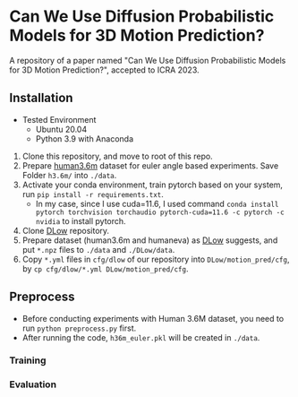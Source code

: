 # Can We Use Diffusion Probabilistic Models for 3D Motion Prediction?
A repository of a paper named "Can We Use Diffusion Probabilistic Models for 3D Motion Prediction?", accepted to ICRA 2023.

## Installation
- Tested Environment
    * Ubuntu 20.04
    * Python 3.9 with Anaconda
1. Clone this repository, and move to root of this repo.
2. Prepare [human3.6m](https://www.cs.stanford.edu/people/ashesh/h3.6m.zip) dataset for euler angle based experiments. Save Folder `h3.6m/` into `./data`.
3. Activate your conda environment, train pytorch based on your system, run `pip install -r requirements.txt`.
    * In my case, since I use cuda=11.6, I used command `conda install pytorch torchvision torchaudio pytorch-cuda=11.6 -c pytorch -c nvidia` to install pytorch.
4. Clone [DLow]('https://github.com/Khrylx/DLow') repository.
5. Prepare dataset (human3.6m and humaneva) as [DLow]('https://github.com/Khrylx/DLow') suggests, and put `*.npz` files to `./data` and `./DLow/data`.
6. Copy `*.yml` files in `cfg/dlow` of our repository into `DLow/motion_pred/cfg`, by `cp cfg/dlow/*.yml DLow/motion_pred/cfg`.

## Preprocess
- Before conducting experiments with Human 3.6M dataset, you need to run `python preprocess.py` first.
- After running the code, `h36m_euler.pkl` will be created in `./data`.

### Training


### Evaluation



